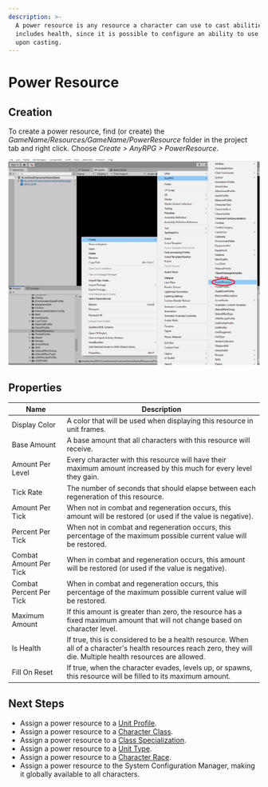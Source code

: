 ```yaml
---
description: >-
  A power resource is any resource a character can use to cast abilities.  This
  includes health, since it is possible to configure an ability to use up health
  upon casting.
---
```


# Power Resource

## Creation

To create a power resource, find (or create) the _GameName/Resources/GameName/PowerResource_ folder in the project tab and right click.  Choose _Create > AnyRPG > PowerResource_.

![](<../.gitbook/assets/image (1) (1) (2).png>)

## Properties

| Name                    | Description                                                                                                                                                        |
| ----------------------- | ------------------------------------------------------------------------------------------------------------------------------------------------------------------ |
| Display Color           | A color that will be used when displaying this resource in unit frames.                                                                                            |
| Base Amount             | A base amount that all characters with this resource will receive.                                                                                                 |
| Amount Per Level        | Every character with this resource will have their maximum amount increased by this much for every level they gain.                                                |
| Tick Rate               | The number of seconds that should elapse between each regeneration of this resource.                                                                               |
| Amount Per Tick         | When not in combat and regeneration occurs, this amount will be restored (or used if the value is negative).                                                       |
| Percent Per Tick        | When not in combat and regeneration occurs, this percentage of the maximum possible current value will be restored.                                                |
| Combat Amount Per Tick  | When in combat and regeneration occurs, this amount will be restored (or used if the value is negative).                                                           |
| Combat Percent Per Tick | When in combat and regeneration occurs, this percentage of the maximum possible current value will be restored.                                                    |
| Maximum Amount          | If this amount is greater than zero, the resource has a fixed maximum amount that will not change based on character level.                                        |
| Is Health               | If true, this is considered to be a health resource.  When all of a character's health resources reach zero, they will die. Multiple health resources are allowed. |
| Fill On Reset           | If true, when the character evades, levels up, or spawns, this resource will be filled to its maximum amount.                                                      |

## Next Steps

* Assign a power resource to a [Unit Profile](unit-profile.md).
* Assign a power resource to a [Character Class](character-class.md).
* Assign a power resource to a [Class Specialization](class-specialization.md).
* Assign a power resource to a [Unit Type](unit-type.md).
* Assign a power resource to a [Character Race](character-race.md).
* Assign a power resource to the System Configuration Manager, making it globally available to all characters.
